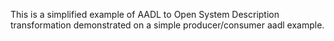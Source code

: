 This is a simplified example of AADL to Open System Description transformation demonstrated on a simple producer/consumer aadl example.
